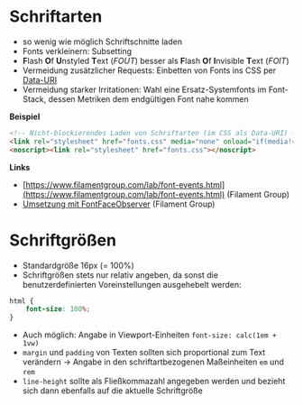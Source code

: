 # Schriftarten

* so wenig wie möglich Schriftschnitte laden
* Fonts verkleinern: Subsetting
* **F**lash **O**f **U**nstyled **T**ext (_FOUT_) besser als **F**lash **O**f **I**nvisible **T**ext (_FOIT_)
* Vermeidung zusätzlicher Requests: Einbetten von Fonts ins CSS per [Data-URI](https://de.wikipedia.org/wiki/Data-URL)
* Vermeidung starker Irritationen: Wahl eine Ersatz-Systemfonts im Font-Stack, dessen Metriken dem endgültigen Font nahe kommen

**Beispiel**

```html
<!-- Nicht-blockierendes Laden von Schriftarten (im CSS als Data-URI) -->
<link rel="stylesheet" href="fonts.css" media="none" onload="if(media!='all')media='all'">
<noscript><link rel="stylesheet" href="fonts.css"></noscript>
```

**Links**

* [https://www.filamentgroup.com/lab/font-events.html](https://www.filamentgroup.com/lab/font-events.html) (Filament Group)
* [Umsetzung mit FontFaceObserver](https://github.com/filamentgroup/font-loading/blob/master/font-events.html) (Filament Group)

# Schriftgrößen

* Standardgröße 16px (= 100%)
* Schriftgrößen stets nur relativ angeben, da sonst die benutzerdefinierten Voreinstellungen ausgehebelt werden:

```css
html {
    font-size: 100%;
}
```

* Auch möglich: Angabe in Viewport-Einheiten `font-size: calc(1em + 1vw)`
* `margin` und `padding` von Texten sollten sich proportional zum Text verändern → Angabe in den schriftartbezogenen Maßeinheiten `em` und `rem`
* `line-height` sollte als Fließkommazahl angegeben werden und bezieht sich dann ebenfalls auf die aktuelle Schriftgröße